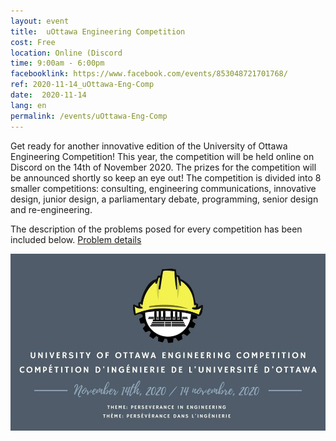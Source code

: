 ```yaml
---
layout: event
title:  uOttawa Engineering Competition
cost: Free
location: Online (Discord
time: 9:00am - 6:00pm
facebooklink: https://www.facebook.com/events/853048721701768/
ref: 2020-11-14_uOttawa-Eng-Comp
date:  2020-11-14
lang: en
permalink: /events/uOttawa-Eng-Comp
---
```


Get ready for another innovative edition of the University of Ottawa Engineering Competition! This year, the competition will be held online on Discord on the 14th of November 2020. The prizes for the competition will be announced shortly so keep an eye out! The competition is divided into 8 smaller competitions: consulting, engineering communications, innovative design, junior design, a parliamentary debate, programming, senior design and re-engineering. 

The description of the problems posed for every competition has been included below.
[Problem details](https://docs.google.com/document/d/1uee-vdT5FuVlD812yM_9XjTOk7BhZwi6EgF3smlDRZ4/edit?usp=sharing)

<div style="text-align:center"><img src="../images/events/ess_eng_comp_2020.jpg"/></div>